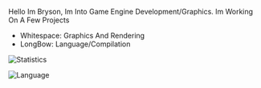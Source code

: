  
Hello Im Bryson, Im Into Game Engine Development/Graphics.
Im Working On A Few Projects
 - Whitespace: Graphics And Rendering
 - LongBow: Language/Compilation




<div style="flex: 50%;">

  <div style="flex: 50%;">

  ![Statistics](https://github-readme-stats.vercel.app/api?username=Bryson-C&show_icons=true&theme=radical)

  </div>
 
 
  <div style="flex: 50%;">

  ![Language](https://github-readme-stats.vercel.app/api/top-langs/?username=Bryson-C&show_icons=true&theme=radical)

   </div>
 
 
</div>
<!---
- 👋 Hi, I’m @Bryson-C
- 👀 I’m interested in ...
- 🌱 I’m currently learning ...
- 💞️ I’m looking to collaborate on ...
- 📫 How to reach me ...

Bryson-C/Bryson-C is a ✨ special ✨ repository because its `README.md` (this file) appears on your GitHub profile.
You can click the Preview link to take a look at your changes.
--->
